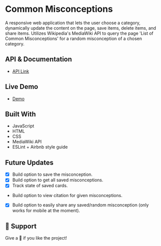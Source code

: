 # Common Misconceptions

A responsive web application that lets the user choose a category, dynamically update the content on the page, save items, delete items, and share items. Utilizes Wikipedia's MediaWiki API to query the page 'List of Common Misconceptions' for a random misconception of a chosen category. 

## API & Documentation

- [API Link](https://www.mediawiki.org/wiki/API:Main_page)

## Live Demo

- [Demo](https://mrdustinmiller.github.io/wikipedia-api/)

## Built With

- JavaScript
- HTML
- CSS
- MediaWiki API
- ESLint + Airbnb style guide

## Future Updates

- [X] Build option to save the misconception.
- [x] Build option to get all saved misconceptions.
- [x] Track state of saved cards.
- Build option to view citation for given misconceptions.
- [x] Build option to easily share any saved/random misconception (only works for mobile at the moment).


## 🤝 Support

Give a 🌟 if you like the project!
